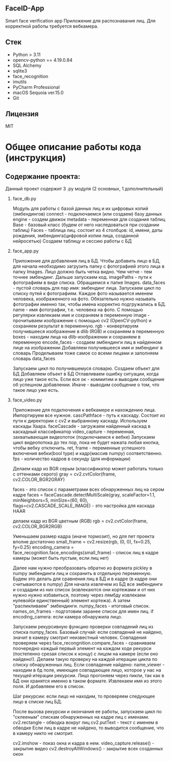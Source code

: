 ## FaceID-App
 Smart face verification app
 Приложение для распознавания лиц. Для корректной работы требуется вебкамера.

## Стек
- Python > 3.11
- opencv-python == 4.19.0.84
- SQL Alchemy
- sqlite3
- face_recognition
- imutils
- PyCharm Professional
- macOS Sequoia ver.15.0
- Git

## Лицензия

MIT

# Общее описание работы кода (инструкция)
## Содержание проекта:
Данный проект содержит 3 .py модуля (2 основных, 1 дополнительный)
1) face_db.py



    Модуль для работы с базой данных лиц и их цифровых копий (эмбендингов)
    connect - подключаемся (или создаем) базу данных
    engine - создем движок 
    metadata - переменная для создания таблиц
    Base - базовый класс (будем от него наследоваться при создании таблиц)
    Faces - таблица лиц. состоит из 4 столбцов: id, имени, даты рождения, 
    эмбендинга(цифровой копии лица, созданной нейросетью)
    Создаем таблицу и сессию работы с БД

2) face_app.py


    Приложение для добавления лиц в БД. Чтобы добавить лицо в БД, для начала необходимо загрузить
    папку с фотографией этого лица в папку Images. Лицо должно быть четка видно. Чем четче - тем точнее 
    эмбендинг. Дальше запускаем код.
    imagePaths - пути к фотографиям в виде списка. Обращаемся к папке Images.
    data_faces - пустой словарь для пар имя: эмбендинг лица.
    Запускаем цикл по списку путей к фотографиям. Каждое фото называется именем человека, изображенного на фото.
    Обязательно нужно называть фотографии именно так, чтобы имена корректно подгружались в БД.
    name - имя фотографии, т.е. человека на фото. С помощью регулярки извлекаем имя и сохраняем в переменную
    image - прочитываем изображение с помощью cv2 (OpenCV-python) и сохраняем результат в переменную.
    rgb - конвертируем получившееся изображение в dlib (RGB) и сохраняем в переменную
    boxes - находим лица на dlib-изображении и сохраняем в переменную
    encode_faces - создаем эмбендинги лиц в найденном лице на изображении
    Добавляем получившееся имя и эмбендинг в словарь
    Проделываем тоже самое со всеми лицами и заполняем словарь data_faces

    Запускаем цикл по получившемуся словарю.
    Создаем объект для БД
    Добавляем объект в БД
    Отлавливаем ошибку ситуации, когда лицо уже такое есть.
    Если все ок - коммитим и выводим сообщение об успешном добавлении. Иначе - выводим сообщение о том, что
    такое лицо уже есть.

    
2) face_video.py


    Приложение для подключения к вебкамере и нахождению лица.
    Импортируем все нужное.
    cascPathface - путь к каскаду. Состоит из пути к директории с cv2 и выбранному каскаду. Используем каскады Хаара.
    faceCascade - загружаем найденный каскад в каскадный классификатор
    video_capture - переменная, захватывающая видеопоток (подключаемся к вебке)
    Запускаем цикл видеопотока до тех пор, пока не будет нажата любая кнопка, чтобы вебку отключить.
    ret, frame - переменные успешного включения вебки(bool type) и кадр(массив numpy) соответственно.
    fps - количество кадров в секунду (для информации)

    Делаем кадр из BGR серым (классификатор может работать только с оттенками серого)
    gray = cv2.cvtColor(frame, cv2.COLOR_BGR2GRAY)

    faces - это список с параметрами всех обнаруженных лиц на сером кадре
    faces = faceCascade.detectMultiScale(gray,
                                         scaleFactor=1.1,
                                         minNeighbors=5,
                                         minSize=(60, 60),
                                         flags=cv2.CASCADE_SCALE_IMAGE) - это настройка для каскада HAAR
 
   
    делаем кадр из BGR цветным (RGB)
    rgb = cv2.cvtColor(frame, cv2.COLOR_BGR2RGB)

    Уменьшаем размер кадра (иначе тормозит), но для пет проекта вполне достаточно
    small_frame = cv2.resize(rgb, (0, 0), fx=0.25, fy=0.25)
    encoding_camera = face_recognition.face_encodings(small_frame) - список лиц в кадре камеры (может быть пустым,
    если лиц нет)

    Далее нам нужно преобразовать обратно из формата pickley в numpy эмбендинги лиц и сохранить в 
    отдельную переменную. Будем это делать для сравнения лиц в БД и в кадре (в кадре они считываются в numpy)
    Для начала извлечем из БД все эмбендинги и создадим из них список (извлекаются они кортежами и от них 
    нужно нужно избавиться, поэтому через лямбду извлекаем нулевой(и единственный) элемент кортежа). 
    А затем "распикливаем" эмбендинги.
    numpy_faces - итоговый список. 
    names_on_frames - подготовим заранее список для имен лиц.
    if encoding_camera: если камера обнаружила лицо.

    Запускаем рекурсивную функцию проверки совпадений лиц из списка numpy_faces.
    Базовый случай: если совпадений не найдено, значит в камеру смотрит неизвестный человек.
    Совпадения проверяем через face_recongnition.compare_faces - сравниваем поочередно каждый первый
    элемент на каждом ходе рекурси (постепенно срезая список к концу) с лицом на камере (если оно найдено!).
    Делаем такую проверку на каждой итерации цикла по списку обнаруженных лиц.
    Если совпадение найдено:
    name_viewer - находим в бд поле, имеющее совпадающее лицо, которое у нас на текущей итерации рекурсии. 
    Лицо прогоняем через пикли, так как в БД они хранятся именно в таком формате. Извлекаем имя из этого поля.
    И добавляем его в список.
    
    Шаг рекурсии: если лицо не находим, то проверяем следующее лицо в списке лиц БД.


    После вызова рекурсии и окончания ее работы, запускаем цикл по "склееным" спискам обнаруженных на кадре лиц
    с именами. 
    cv2.rectangle - обводка вокруг лиц
    cv2.putText - текст с именем в обводке
    Если лиц в кадре не найдено, то выводится сообщение, что в камеру никто не смотрит.

    cv2.imshow - показ окна и кадра в нем.
    video_capture.release() - закрытие видео
    cv2.destroyAllWindows() - закрытие всех созданных окон
